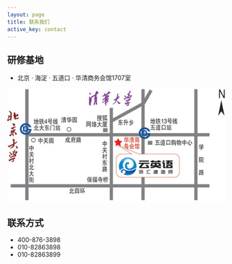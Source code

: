 ```yaml
---
layout: page
title: 联系我们
active_key: contact
---
```


## 研修基地
- 北京 &middot; 海淀 &middot; 五道口 &middot; 华清商务会馆1707室

![Map](/images/contact/map.jpg)

## 联系方式
- 400-876-3898
- 010-82863898
- 010-82863899